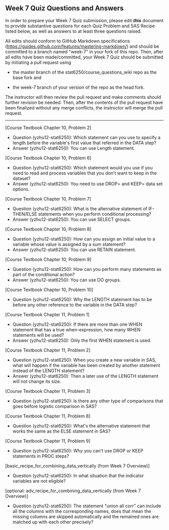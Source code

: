 ## Week 7 Quiz Questions and Answers

In order to prepare your Week 7 Quiz submission, please edit ***this*** document to provide substantive questions for each Quiz Problem and SAS Recipe listed below, as well as answers to at least three questions raised.

All edits should conform to GitHub Markdown specifications (https://guides.github.com/features/mastering-markdown/) and should be committed to a branch named "week-7" in your fork of this repo. Then, after all edits have been made/committed, your Week 7 Quiz should be submitted by initiating a pull request using

- the master branch of the stat6250/course_questions_wiki repo as the base fork and

- the week-7 branch of your version of the repo as the head fork.

The instructor will then review the pull request and make comments should further revision be needed. Then, after the contents of the pull request have been finalized without any merge conflicts, the instructor will merge the pull request.

********************************************************************************



[Course Textbook Chapter 10, Problem 2]

- Question (yzhu12-stat6250): Which statement can you use to specify a length before the variable's first value that referred in the DATA step?
- Answer (yzhu12-stat6250): You can use Length statement.

[Course Textbook Chapter 10, Problem 6]

- Question (yzhu12-stat6250): Which statement would you use if you need to read and process variables that you don't want to keep in the dataset?
- Answer (yzhu12-stat6250): You need to use DROP= and KEEP= data set options.

[Course Textbook Chapter 10, Problem 7]

- Question (yzhu12-stat6250): What is the alternative statement of IF-THEN/ELSE statements when you perform conditional processing?
- Answer (yzhu12-stat6250): You can use SELECT groups.

[Course Textbook Chapter 10, Problem 8]

- Question (yzhu12-stat6250):  How can you assign an initial value to a variable whose value is assigned by a sum statement?
- Answer (yzhu12-stat6250): You can use RETAIN statement.

[Course Textbook Chapter 10, Problem 9]

- Question (yzhu12-stat6250): How can you perform many statements as part of the conditional action?
- Answer (yzhu12-stat6250): You can use DO groups.

[Course Textbook Chapter 10, Problem 10]

- Question (yzhu12-stat6250): Why the LENGTH statement has to be before any other reference to the variable in the DATA step?

[Course Textbook Chapter 11, Problem 1]

- Question (yzhu12-stat6250): If there are more than one WHEN statement that has a true when-expression, how many WHEN statements will be used?
- Answer (yzhu12-stat6250): Only the first WHEN statement is used.

[Course Textbook Chapter 11, Problem 2]

- Question (yzhu12-stat6250): When you create a new variable in SAS, what will happen if the variable has been created by another statement instead of the LENGTH statement?
- Answer (yzhu12-stat6250): Then a later use of the LENGTH statement will not change its size.

[Course Textbook Chapter 11, Problem 3]

- Question (yzhu12-stat6250): Is there any other type of comparisons that goes before logistic comparison in SAS?

[Course Textbook Chapter 11, Problem 8]

- Question (yzhu12-stat6250): What's the alternative statement that works the same as the ELSE statement in SAS?

[Course Textbook Chapter 11, Problem 9]

- Question (yzhu12-stat6250): Why you can't use DROP or KEEP statements in PROC steps?

[basic_recipe_for_combining_data_vertically (from Week 7 Overview)]

- Question (yzhu12-stat6250): In what situation that the indicator variables are not eligible?

[optional: adv_recipe_for_combining_data_vertically (from Week 7 Overview)]

- Question (yzhu12-stat6250): The statement "union all corr" can include all the columns with the corresponding names, does that mean the missing columns are skipped automatically and the remained ones are matched up with each other precisely?
